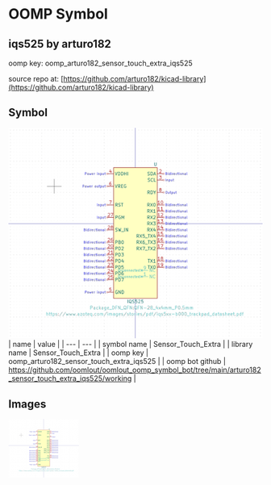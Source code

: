 # OOMP Symbol  
## iqs525  by arturo182  
  
oomp key: oomp_arturo182_sensor_touch_extra_iqs525  
  
source repo at: [https://github.com/arturo182/kicad-library](https://github.com/arturo182/kicad-library)  
## Symbol  
  
[![working.png](working_600.png)](working.png)  
| name | value | 
| --- | --- | 
| symbol name | Sensor_Touch_Extra | 
| library name | Sensor_Touch_Extra | 
| oomp key | oomp_arturo182_sensor_touch_extra_iqs525 | 
| oomp bot github | https://github.com/oomlout/oomlout_oomp_symbol_bot/tree/main/arturo182_sensor_touch_extra_iqs525/working | 
## Images  
  
[![working.png](working_140.png)](working.png)  
